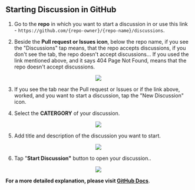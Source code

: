## Starting Discussion in GitHub
1. Go to the **repo** in which you want to start a discussion in or use this link - `https://github.com/{repo-owner}/{repo-name}/discussions`.

2. Beside the **Pull request or Issues icon**, below the repo name, if you see the "Discussions" tap means, that the repo accepts discussions, if you don't see the tab, the repo doesn't accept discussions... If you used the link mentioned above, and it says 404 Page Not Found, means that the repo doesn't accept discussions.

<p align="center">
  <img src="https://user-images.githubusercontent.com/84712013/169663113-99dd25e7-c3ad-4556-94a4-39d8f8caa992.png">
</p>

3. If you see the tab near the Pull request or Issues or if the link above, worked, and you want to start a discussion, tap the "New Discussion" icon.

4. Select the **CATERGORY** of your discussion.

<p align="center">
  <img src="https://user-images.githubusercontent.com/84712013/169663148-c967bb82-0816-4689-94db-56ae05b58666.png">
</p>

5. Add title and description of the discussion you want to start.

<p align="center">
  <img src="https://user-images.githubusercontent.com/84712013/169663162-447b0bc6-0178-4e72-adbe-8c9e5333fc6a.png">
</p>

6. Tap "**Start Discussion"** button to open your discussion..

<p align="center">
  <img src="https://user-images.githubusercontent.com/84712013/169655611-ad180328-ae36-4418-bb2e-acdab4126e74.png">
</p>


**For a more detailed explanation, please visit [GitHub Docs](https://docs.github.com/en/discussions/quickstart#Creating-a-new-discusssion)**.
